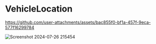 # VehicleLocation

https://github.com/user-attachments/assets/bac855f0-bf1a-457f-9eca-577f16299784

![Screenshot 2024-07-26 215454](https://github.com/user-attachments/assets/4ccb923c-c582-409e-a4b4-f5907142b359)
